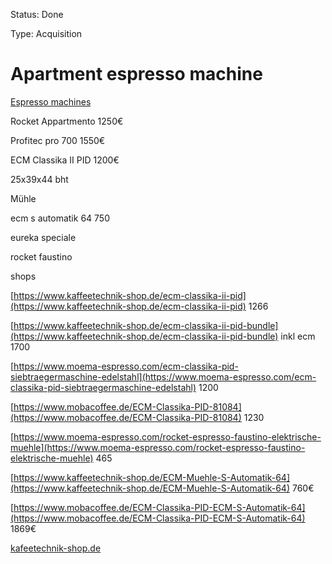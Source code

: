 Status: Done

Type: Acquisition

# Apartment espresso machine

[Espresso machines](./Espresso%20machines.html)

Rocket Appartmento 1250€

Profitec pro 700 1550€

ECM Classika II PID 1200€

25x39x44 bht

Mühle

ecm s automatik 64 750

eureka speciale

rocket faustino

shops

[https://www.kaffeetechnik-shop.de/ecm-classika-ii-pid](https://www.kaffeetechnik-shop.de/ecm-classika-ii-pid) 1266

[https://www.kaffeetechnik-shop.de/ecm-classika-ii-pid-bundle](https://www.kaffeetechnik-shop.de/ecm-classika-ii-pid-bundle) inkl ecm 1700

[https://www.moema-espresso.com/ecm-classika-pid-siebtraegermaschine-edelstahl](https://www.moema-espresso.com/ecm-classika-pid-siebtraegermaschine-edelstahl) 1200

[https://www.mobacoffee.de/ECM-Classika-PID-81084](https://www.mobacoffee.de/ECM-Classika-PID-81084) 1230

[https://www.moema-espresso.com/rocket-espresso-faustino-elektrische-muehle](https://www.moema-espresso.com/rocket-espresso-faustino-elektrische-muehle) 465

[https://www.kaffeetechnik-shop.de/ECM-Muehle-S-Automatik-64](https://www.kaffeetechnik-shop.de/ECM-Muehle-S-Automatik-64) 760€

[https://www.mobacoffee.de/ECM-Classika-PID-ECM-S-Automatik-64](https://www.mobacoffee.de/ECM-Classika-PID-ECM-S-Automatik-64) 1869€

[kafeetechnik-shop.de](http://kafeetechnik-shop.de/)



